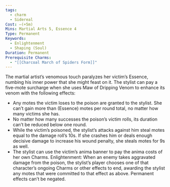 ```yaml
---
tags:
  - charm
  - Sidereal
Cost: —(+5m)
Mins: Martial Arts 5, Essence 4
Type: Permanent
Keywords:
  - Enlightenment
  - Shaping (Soul)
Duration: Permanent
Prerequisite Charms:
  - "[[Charcoal March of Spiders Form]]"
---
```

The martial artist’s venomous touch paralyzes her victim’s Essence, numbing his inner power that she might feast on it. The stylist can pay a five-mote surcharge when she uses Maw of Dripping Venom to enhance its venom with the following effects: 
-  Any motes the victim loses to the poison are granted to the stylist. She can’t gain more than (Essence) motes per round total, no matter how many victims she has. 
-  No matter how many successes the poison’s victim rolls, its duration can’t be reduced below one round. 
-  While the victim’s poisoned, the stylist’s attacks against him steal motes equal to the damage roll’s 10s. If she crashes him or deals enough decisive damage to increase his wound penalty, she steals motes for 9s as well. 
-  The stylist can use the victim’s anima banner to pay the anima costs of her own Charms. Enlightenment: When an enemy takes aggravated damage from the poison, the stylist’s player chooses one of that character’s ongoing Charms or other effects to end, awarding the stylist any motes that were committed to that effect as above. Permanent effects can’t be negated.
